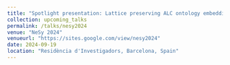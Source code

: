 ```yaml
---
title: "Spotlight presentation: Lattice preserving ALC ontology embeddings"
collection: upcoming_talks
permalink: /talks/nesy2024
venue: "NeSy 2024"
venueurl: "https://sites.google.com/view/nesy2024"
date: 2024-09-19
location: "Residència d'Investigadors, Barcelona, Spain"
---
```

